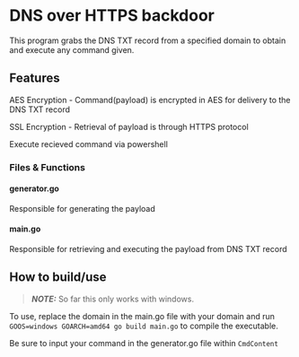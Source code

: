 # DNS over HTTPS backdoor

This program grabs the DNS TXT record from a specified domain to obtain and execute any command given.

## Features
AES Encryption - Command(payload) is encrypted in AES for delivery to the DNS TXT record

SSL Encryption - Retrieval of payload is through HTTPS protocol

Execute recieved command via powershell

### Files & Functions

#### generator.go
Responsible for generating the payload


#### main.go
Responsible for retrieving and executing the payload from DNS TXT record



## How to build/use

>**_NOTE:_** So far this only works with windows.

To use, replace the domain in the main.go file with your domain and run 
`GOOS=windows GOARCH=amd64 go build main.go`
to compile the executable.

Be sure to input your command in the generator.go file within `CmdContent`



